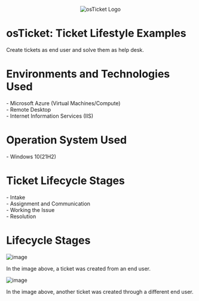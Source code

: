 <p align="center">
<img src="https://encrypted-tbn0.gstatic.com/images?q=tbn:ANd9GcScJRioLjSWPpBaNl994ICeuru5uWGnAkd60w&s" alt="osTicket Logo"/>
</p>

<h1>osTicket: Ticket Lifestyle Examples</h1>
Create tickets as end user and solve them as help desk.

<h1>Environments and Technologies Used</h1>
  - Microsoft Azure (Virtual Machines/Compute)<br>
  - Remote Desktop<br>
  - Internet Information Services (IIS)<br>

<h1>Operation System Used</h1>
  - Windows 10(21H2)

<h1>Ticket Lifecycle Stages</h1>
  - Intake<br>
  - Assignment and Communication<br>
  - Working the Issue<br>
  - Resolution<br>

<h1>Lifecycle Stages</h1>

![image](https://github.com/Keyla-Mendez43/osTicket-Ticket-Lifecycle-Example/assets/174077223/bc3b5192-de04-4b41-9c6c-442476a60a3e)

In the image above, a ticket was created from an end user.

![image](https://github.com/Keyla-Mendez43/osTicket-Ticket-Lifecycle-Example/assets/174077223/4a5604f9-b813-4c03-bcf6-ad6b00030394)

In the image above, another ticket was created through a different end user.
